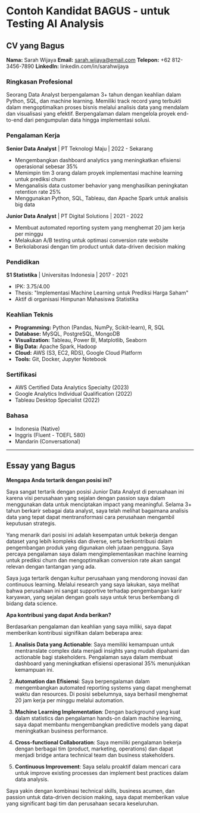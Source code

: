 # Contoh Kandidat BAGUS - untuk Testing AI Analysis

## CV yang Bagus

**Nama:** Sarah Wijaya
**Email:** sarah.wijaya@email.com
**Telepon:** +62 812-3456-7890
**LinkedIn:** linkedin.com/in/sarahwijaya

### Ringkasan Profesional
Seorang Data Analyst berpengalaman 3+ tahun dengan keahlian dalam Python, SQL, dan machine learning. Memiliki track record yang terbukti dalam mengoptimalkan proses bisnis melalui analisis data yang mendalam dan visualisasi yang efektif. Berpengalaman dalam mengelola proyek end-to-end dari pengumpulan data hingga implementasi solusi.

### Pengalaman Kerja
**Senior Data Analyst** | PT Teknologi Maju | 2022 - Sekarang
- Mengembangkan dashboard analytics yang meningkatkan efisiensi operasional sebesar 35%
- Memimpin tim 3 orang dalam proyek implementasi machine learning untuk prediksi churn
- Menganalisis data customer behavior yang menghasilkan peningkatan retention rate 25%
- Menggunakan Python, SQL, Tableau, dan Apache Spark untuk analisis big data

**Junior Data Analyst** | PT Digital Solutions | 2021 - 2022
- Membuat automated reporting system yang menghemat 20 jam kerja per minggu
- Melakukan A/B testing untuk optimasi conversion rate website
- Berkolaborasi dengan tim product untuk data-driven decision making

### Pendidikan
**S1 Statistika** | Universitas Indonesia | 2017 - 2021
- IPK: 3.75/4.00
- Thesis: "Implementasi Machine Learning untuk Prediksi Harga Saham"
- Aktif di organisasi Himpunan Mahasiswa Statistika

### Keahlian Teknis
- **Programming:** Python (Pandas, NumPy, Scikit-learn), R, SQL
- **Database:** MySQL, PostgreSQL, MongoDB
- **Visualization:** Tableau, Power BI, Matplotlib, Seaborn
- **Big Data:** Apache Spark, Hadoop
- **Cloud:** AWS (S3, EC2, RDS), Google Cloud Platform
- **Tools:** Git, Docker, Jupyter Notebook

### Sertifikasi
- AWS Certified Data Analytics Specialty (2023)
- Google Analytics Individual Qualification (2022)
- Tableau Desktop Specialist (2022)

### Bahasa
- Indonesia (Native)
- Inggris (Fluent - TOEFL 580)
- Mandarin (Conversational)

---

## Essay yang Bagus

**Mengapa Anda tertarik dengan posisi ini?**

Saya sangat tertarik dengan posisi Junior Data Analyst di perusahaan ini karena visi perusahaan yang sejalan dengan passion saya dalam menggunakan data untuk menciptakan impact yang meaningful. Selama 3+ tahun berkarir sebagai data analyst, saya telah melihat bagaimana analisis data yang tepat dapat mentransformasi cara perusahaan mengambil keputusan strategis.

Yang menarik dari posisi ini adalah kesempatan untuk bekerja dengan dataset yang lebih kompleks dan diverse, serta berkontribusi dalam pengembangan produk yang digunakan oleh jutaan pengguna. Saya percaya pengalaman saya dalam mengimplementasikan machine learning untuk prediksi churn dan mengoptimalkan conversion rate akan sangat relevan dengan tantangan yang ada.

Saya juga tertarik dengan kultur perusahaan yang mendorong inovasi dan continuous learning. Melalui research yang saya lakukan, saya melihat bahwa perusahaan ini sangat supportive terhadap pengembangan karir karyawan, yang sejalan dengan goals saya untuk terus berkembang di bidang data science.

**Apa kontribusi yang dapat Anda berikan?**

Berdasarkan pengalaman dan keahlian yang saya miliki, saya dapat memberikan kontribusi signifikan dalam beberapa area:

1. **Analisis Data yang Actionable**: Saya memiliki kemampuan untuk mentranslate complex data menjadi insights yang mudah dipahami dan actionable bagi stakeholders. Pengalaman saya dalam membuat dashboard yang meningkatkan efisiensi operasional 35% menunjukkan kemampuan ini.

2. **Automation dan Efisiensi**: Saya berpengalaman dalam mengembangkan automated reporting systems yang dapat menghemat waktu dan resources. Di posisi sebelumnya, saya berhasil menghemat 20 jam kerja per minggu melalui automation.

3. **Machine Learning Implementation**: Dengan background yang kuat dalam statistics dan pengalaman hands-on dalam machine learning, saya dapat membantu mengembangkan predictive models yang dapat meningkatkan business performance.

4. **Cross-functional Collaboration**: Saya memiliki pengalaman bekerja dengan berbagai tim (product, marketing, operations) dan dapat menjadi bridge antara technical team dan business stakeholders.

5. **Continuous Improvement**: Saya selalu proaktif dalam mencari cara untuk improve existing processes dan implement best practices dalam data analysis.

Saya yakin dengan kombinasi technical skills, business acumen, dan passion untuk data-driven decision making, saya dapat memberikan value yang significant bagi tim dan perusahaan secara keseluruhan.